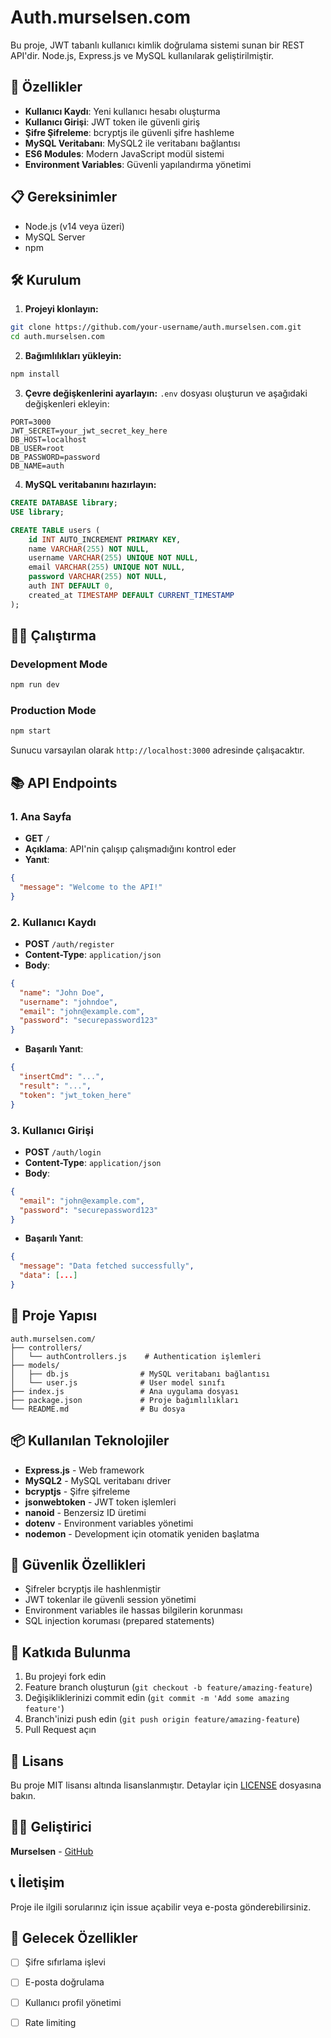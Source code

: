 # Auth.murselsen.com

Bu proje, JWT tabanlı kullanıcı kimlik doğrulama sistemi sunan bir REST API'dir. Node.js, Express.js ve MySQL kullanılarak geliştirilmiştir.

## 🚀 Özellikler

- **Kullanıcı Kaydı**: Yeni kullanıcı hesabı oluşturma
- **Kullanıcı Girişi**: JWT token ile güvenli giriş
- **Şifre Şifreleme**: bcryptjs ile güvenli şifre hashleme
- **MySQL Veritabanı**: MySQL2 ile veritabanı bağlantısı
- **ES6 Modules**: Modern JavaScript modül sistemi
- **Environment Variables**: Güvenli yapılandırma yönetimi

## 📋 Gereksinimler

- Node.js (v14 veya üzeri)
- MySQL Server
- npm

## 🛠️ Kurulum

1. **Projeyi klonlayın:**

```bash
git clone https://github.com/your-username/auth.murselsen.com.git
cd auth.murselsen.com
```

2. **Bağımlılıkları yükleyin:**

```bash
npm install
```

3. **Çevre değişkenlerini ayarlayın:**
   `.env` dosyası oluşturun ve aşağıdaki değişkenleri ekleyin:

```env
PORT=3000
JWT_SECRET=your_jwt_secret_key_here
DB_HOST=localhost
DB_USER=root
DB_PASSWORD=password
DB_NAME=auth
```

4. **MySQL veritabanını hazırlayın:**

```sql
CREATE DATABASE library;
USE library;

CREATE TABLE users (
    id INT AUTO_INCREMENT PRIMARY KEY,
    name VARCHAR(255) NOT NULL,
    username VARCHAR(255) UNIQUE NOT NULL,
    email VARCHAR(255) UNIQUE NOT NULL,
    password VARCHAR(255) NOT NULL,
    auth INT DEFAULT 0,
    created_at TIMESTAMP DEFAULT CURRENT_TIMESTAMP
);
```

## 🏃‍♂️ Çalıştırma

### Development Mode

```bash
npm run dev
```

### Production Mode

```bash
npm start
```

Sunucu varsayılan olarak `http://localhost:3000` adresinde çalışacaktır.

## 📚 API Endpoints

### 1. Ana Sayfa

- **GET** `/`
- **Açıklama**: API'nin çalışıp çalışmadığını kontrol eder
- **Yanıt**:

```json
{
  "message": "Welcome to the API!"
}
```

### 2. Kullanıcı Kaydı

- **POST** `/auth/register`
- **Content-Type**: `application/json`
- **Body**:

```json
{
  "name": "John Doe",
  "username": "johndoe",
  "email": "john@example.com",
  "password": "securepassword123"
}
```

- **Başarılı Yanıt**:

```json
{
  "insertCmd": "...",
  "result": "...",
  "token": "jwt_token_here"
}
```

### 3. Kullanıcı Girişi

- **POST** `/auth/login`
- **Content-Type**: `application/json`
- **Body**:

```json
{
  "email": "john@example.com",
  "password": "securepassword123"
}
```

- **Başarılı Yanıt**:

```json
{
  "message": "Data fetched successfully",
  "data": [...]
}
```

## 🔧 Proje Yapısı

```
auth.murselsen.com/
├── controllers/
│   └── authControllers.js    # Authentication işlemleri
├── models/
│   ├── db.js                # MySQL veritabanı bağlantısı
│   └── user.js              # User model sınıfı
├── index.js                 # Ana uygulama dosyası
├── package.json             # Proje bağımlılıkları
└── README.md                # Bu dosya
```

## 📦 Kullanılan Teknolojiler

- **Express.js** - Web framework
- **MySQL2** - MySQL veritabanı driver
- **bcryptjs** - Şifre şifreleme
- **jsonwebtoken** - JWT token işlemleri
- **nanoid** - Benzersiz ID üretimi
- **dotenv** - Environment variables yönetimi
- **nodemon** - Development için otomatik yeniden başlatma

## 🔐 Güvenlik Özellikleri

- Şifreler bcryptjs ile hashlenmiştir
- JWT tokenlar ile güvenli session yönetimi
- Environment variables ile hassas bilgilerin korunması
- SQL injection koruması (prepared statements)

## 🤝 Katkıda Bulunma

1. Bu projeyi fork edin
2. Feature branch oluşturun (`git checkout -b feature/amazing-feature`)
3. Değişikliklerinizi commit edin (`git commit -m 'Add some amazing feature'`)
4. Branch'inizi push edin (`git push origin feature/amazing-feature`)
5. Pull Request açın

## 📄 Lisans

Bu proje MIT lisansı altında lisanslanmıştır. Detaylar için [LICENSE](LICENSE) dosyasına bakın.

## 👨‍💻 Geliştirici

**Murselsen** - [GitHub](https://github.com/murselsen)

## 📞 İletişim

Proje ile ilgili sorularınız için issue açabilir veya e-posta gönderebilirsiniz.

## 🚧 Gelecek Özellikler

- [ ] Şifre sıfırlama işlevi
- [ ] E-posta doğrulama
- [ ] Kullanıcı profil yönetimi
- [ ] Rate limiting

